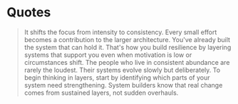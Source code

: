 # Quotes

> It shifts the focus from intensity to consistency.
> Every small effort becomes a contribution to the larger architecture.
> You've already built the system that can hold it.
> That's how you build resilience by layering systems that support you even when motivation is low or circumstances shift.
> The people who live in consistent abundance are rarely the loudest.
> Their systems evolve slowly but deliberately.
> To begin thinking in layers, start by identifying which parts of your system need strengthening.
> System builders know that real change comes from sustained layers, not sudden overhauls.
